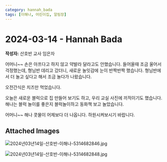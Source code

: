 ```yaml
---
category: hannah_bada
tags: [이해나, 어린이집, 알림장]
---
```


# 2024-03-14 - Hannah Bada

**작성자:** 산호반 교사 임은자  

어머니~~ 손은 아프다고 하지 않고 약발라 달라고도 안했습니다. 들어올때 조금 울어서 걱정했는데, 형님반 데리고 갔더니, 새로운 놀잇감에 눈이 반짝반짝 했습니다.  형님반에서 더 놀고 싶다고 해서 조금 놀다가 나왔습니다.

오전간식은 치즈만 먹었습니다.

오늘은 새로운 블럭으로 집 만들어 보기도 하고, 우리 교실 사진에 끼적이기도 했습니다. 해나는 블럭 놀이를 좋은지 블럭놀이하고 동화책 보고 놀았습니다. 

어머니~~ 해나 콧물이 어제보다  더  나옵니다.  하원시켜보시기 바랍니다.

## Attached Images
![2024년03년14일-산호반-이해나-5314682846.jpg](d:\Users\hannah\Downloads\kids\photo\2024년03년14일-산호반-이해나-5314682846.jpg)

![2024년03년14일-산호반-이해나-5314682848.jpg](d:\Users\hannah\Downloads\kids\photo\2024년03년14일-산호반-이해나-5314682848.jpg)


